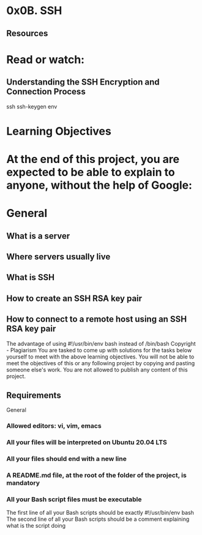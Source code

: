 # 0x0B. SSH
## Resources
# Read or watch:

## Understanding the SSH Encryption and Connection Process

ssh
ssh-keygen
env
# Learning Objectives
# At the end of this project, you are expected to be able to explain to anyone, without the help of Google:

# General
## What is a server
## Where servers usually live
## What is SSH
## How to create an SSH RSA key pair
## How to connect to a remote host using an SSH RSA key pair
The advantage of using #!/usr/bin/env bash instead of /bin/bash
Copyright - Plagiarism
You are tasked to come up with solutions for the tasks below yourself to meet with the above learning objectives.
You will not be able to meet the objectives of this or any following project by copying and pasting someone else's work.
You are not allowed to publish any content of this project.
## Requirements
General
### Allowed editors: vi, vim, emacs
### All your files will be interpreted on Ubuntu 20.04 LTS
### All your files should end with a new line
### A README.md file, at the root of the folder of the project, is mandatory
### All your Bash script files must be executable
The first line of all your Bash scripts should be exactly #!/usr/bin/env bash
The second line of all your Bash scripts should be a comment explaining what is the script doing
